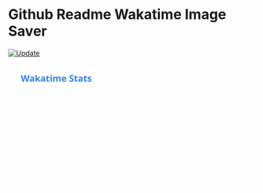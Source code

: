 # Github Readme Wakatime Image Saver

[![Update](https://github.com/zakiego/gitbuh-readme-action/actions/workflows/go.yml/badge.svg)](https://github.com/zakiego/gitbuh-readme-action/actions/workflows/go.yml)

![Wakatime Stat](stat.svg)
